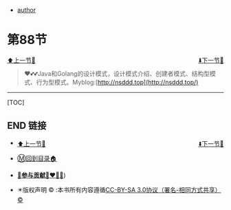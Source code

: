 + [author](https://github.com/3293172751/cs-awesome-Block_Chain)

# 第88节

<div><a href = '87.md' style='float:left'>⬆️上一节🔗</a><a href = '89.md' style='float: right'>⬇️下一节🔗</a></div>
<br>

> ❤️💕💕Java和Golang的设计模式，设计模式介绍、创建者模式、结构型模式、行为型模式。Myblog:[http://nsddd.top](http://nsddd.top/)

---
[TOC]





## END 链接
<ul><li><div><a href = '87.md' style='float:left'>⬆️上一节🔗</a><a href = '89.md' style='float: right'>⬇️下一节🔗</a></div></li></ul>

+ [Ⓜ️回到目录🏠](../README.md)

+ [**🫵参与贡献💞❤️‍🔥💖**](https://nsddd.top/archives/contributors))

+ ✴️版权声明 &copy; :本书所有内容遵循[CC-BY-SA 3.0协议（署名-相同方式共享）&copy;](http://zh.wikipedia.org/wiki/Wikipedia:CC-by-sa-3.0协议文本) 

